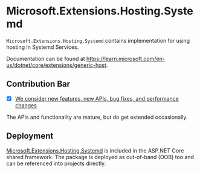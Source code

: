 # Microsoft.Extensions.Hosting.Systemd

`Microsoft.Extensions.Hosting.Systemd` contains implementation for using hosting in Systemd Services.

Documentation can be found at https://learn.microsoft.com/en-us/dotnet/core/extensions/generic-host.

## Contribution Bar
- [x] [We consider new features, new APIs, bug fixes, and performance changes](https://github.com/dotnet/runtime/tree/main/src/libraries#contribution-bar)

The APIs and functionality are mature, but do get extended occasionally.

## Deployment
[Microsoft.Extensions.Hosting.Systemd](https://www.nuget.org/packages/Microsoft.Extensions.Hosting.Systemd) is included in the ASP.NET Core shared framework. The package is deployed as out-of-band (OOB) too and can be referenced into projects directly.
